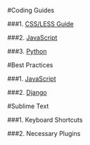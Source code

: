 #Coding Guides

###1. [CSS/LESS Guide](https://github.com/TwoGears/tg-guides/tree/master/style-guides/css.md)

###2. [JavaScript](https://github.com/TwoGears/tg-guides/tree/master/style-guides/js.md)

###3. [Python](https://github.com/TwoGears/tg-guides/tree/master/style-guides/python.md)

#Best Practices

###1. [JavaScript](https://github.com/TwoGears/tg-guides/blob/master/best-practices/js.md)

###2. [Django](http://lincolnloop.com/django-best-practices/index.html)

#Sublime Text

###1. Keyboard Shortcuts

###2. Necessary Plugins
